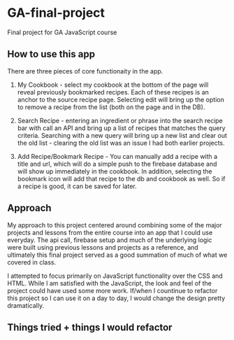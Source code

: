 # GA-final-project
Final project for GA JavaScript course

## How to use this app
There are three pieces of core functionaity in the app.

  1. My Cookbook - select my cookbook at the bottom of the page will reveal previously bookmarked recipes. Each of these recipes is an anchor to the source recipe page. Selecting edit will bring up the option to remove a recipe from the list (both on the page and in the DB).
  
  2. Search Recipe - entering an ingredient or phrase into the search recipe bar with call an API and bring up a list of recipes that matches the query criteria. Searching with a new query will bring up a new list and clear out the old list - clearing the old list was an issue I had both earlier projects.
  
  
  3. Add Recipe/Bookmark Recipe - You can manually add a recipe with a title and url, which will do a simple push to the firebase database and will show up immediately in the cookbook. In addition, selecting the bookmark icon will add that recipe to the db and cookbook as well. So if a recipe is good, it can be saved for later.


## Approach
My approach to this project centered around combining some of the major projects and lessons from the entire course into an app that I could use everyday. The api call, firebase setup and much of the underlying logic were built using previous lessons and projects as a reference, and ultimately this final project served as a good summation of much of what we covered in class.

I attempted to focus primarily on JavaScript functionality over the CSS and HTML. While I am satisfied with the JavaScript, the look and feel of the project could have used some more work. If/when I countinue to refactor this project so I can use it on a day to day, I would change the design pretty dramatically. 

## Things tried + things I would refactor
